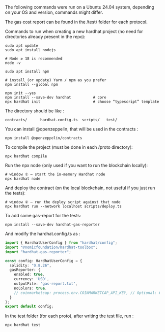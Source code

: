 The following commands were run on a Ubuntu 24.04 system, depending on your OS and version, commands might differ.

The gas cost report can be found in the /test/ folder for each protocol.

Commands to run when creating a new hardhat project (no need for directories already present in the repo):

```shell
sudo apt update
sudo apt install nodejs

# Node ≥ 18 is recommended
node -v

sudo apt install npm

# install (or update) Yarn / npm as you prefer
npm install --global npm

npm init --yes
npm install --save-dev hardhat          # core
npx hardhat init                        # choose “typescript” template
```

The directory should be like :

```shell
contracts/      hardhat.config.ts  scripts/   test/
```

You can install @openzeppelin, that will be used in the contracts :
```shell
npm install @openzeppelin/contracts
```

To compile the project (must be done in each /proto directory):
```shell
npx hardhat compile
```

Run the npx node (only used if you want to run the blockchain locally):
```shell
# window ① – start the in-memory Hardhat node
npx hardhat node
```
And deploy the contract (on the local blockchain, not useful if you just run the tests):
```shell
# window ② – run the deploy script against that node
npx hardhat run --network localhost scripts/deploy.ts
```

To add some gas-report for the tests:
```shell
npm install --save-dev hardhat-gas-reporter
```

And modify the hardhat.config.ts as :

```typescript
import { HardhatUserConfig } from "hardhat/config";
import "@nomicfoundation/hardhat-toolbox";
import "hardhat-gas-reporter";

const config: HardhatUserConfig = {
  solidity: "0.8.26",
  gasReporter: {
    enabled: true,
    currency: 'USD',
    outputFile: 'gas-report.txt',
    noColors: true,
    // coinmarketcap: process.env.COINMARKETCAP_API_KEY, // Optional: Get live gas prices
  }
};
export default config;
```

In the test folder (for each proto), after writing the test file, run :
```shell
npx hardhat test
```

